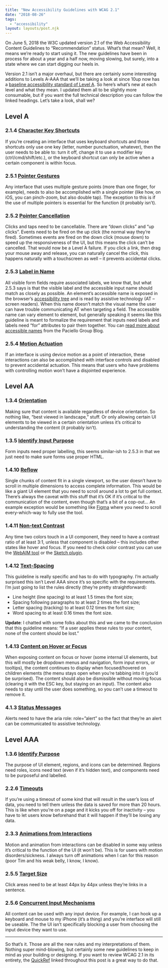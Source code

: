 ```yaml
---
title: "New Accessibility Guidelines with WCAG 2.1"
date: "2018-08-26"
tags:
  - "accessibility"
layout: layouts/post.njk
---
```


On June 5, 2018 the W3C updated version 2.1 of the Web Accessibility Content Guidelines to “Recommendation” status. What’s that mean? Well, it means we’re ready to start using it. The new guidelines have been in process for about a year and a half now, moving slowing, but surely, into a state where we can start digging our heels in.

Version 2.1 isn’t a major overhaul, but there are certainly some interesting additions to Levels A-AAA that we’ll be taking a look at since 10up now has a [baseline accessibility standard of Level A](https://10up.com/blog/2018/engineering-practices-accessibility-standards/). So here’s what’s new at each level and what they mean. I updated them all to be slightly more consumable, but if you want the full technical description you can follow the linked headings. Let’s take a look, shall we?

## Level A

### **2.1.4 [Character Key Shortcuts](https://www.w3.org/WAI/WCAG21/quickref/#character-key-shortcuts)**﻿

If you’re creating an interface that uses keyboard shortcuts and those shortcuts only use one key (letter, number punctuation, whatever), then the user needs to be able to: turn it off, change it to use a modifier key (ctrl/cmd/shift/etc.), or the keyboard shortcut can only be active when a certain component is within focus. 

### 2.5.1 **[Pointer Gestures](https://www.w3.org/WAI/WCAG21/quickref/#pointer-gestures)**﻿

Any interface that uses multiple gesture points (more than one finger, for example), needs to also be accomplished with a single pointer (like how, on iOS, you can pinch-zoom, but also double tap). The exception to this is if the use of multiple pointers is essential for the function (it probably isn’t).

### 2.5.2 **[Pointer Cancellation](https://www.w3.org/WAI/WCAG21/quickref/#pointer-cancellation)**﻿

Clicks and taps need to be cancellable. There are “down clicks” and “up clicks”. Events need to be fired on the up click (the normal way they’re fired). Sometimes events are fired on the down click (mouse down) to speed up the responsiveness of the UI, but this means the click can’t be cancelled. That would now be a Level A failure. If you click a link, then drag your mouse away and release, you can naturally cancel the click, this happens naturally with a touchscreen as well – it prevents accidental clicks.

### **2.5.3 [Label in Name](https://www.w3.org/WAI/WCAG21/quickref/#label-in-name)**﻿

All visible form fields require associated labels, we know that, but what 2.5.3 says is that the visible label and the accessible input name should match as closely as possible. An element’s accessible name is exposed in the browser’s [accessibility tree](https://developer.paciellogroup.com/blog/2015/01/the-browser-accessibility-tree/) and is read by assistive technology (AT – screen readers). When this name doesn’t match the visual name the user can have trouble communicating AT when targeting a field. The accessible name can vary element to element, but generally speaking it seems like this guideline is meant to formalize the requirement that inputs need labels and labels need “for” attributes to pair them together. You can [read more about accessible names](https://developer.paciellogroup.com/blog/2017/04/what-is-an-accessible-name/) from the Paciello Group Blog.

### **2.5.4 [Motion Actuation](https://www.w3.org/WAI/WCAG21/quickref/#motion-actuation)**﻿

If an interface is using device motion as a point of interaction, these interactions can also be accomplished with interface controls and disabled to prevent accidental actuation. This means that users who have problems with controlling motion won’t have a disjointed experience.

## Level AA

### **1.3.4 [Orientation](https://www.w3.org/WAI/WCAG21/quickref/#orientation)**﻿

Making sure that content is available regardless of device orientation. So nothing like, “best viewed in landscape,” stuff. Or only allowing certain UI elements to be viewed in a certain orientation unless it’s critical to understanding the content (it probably isn’t).

### **1.3.5 [Identify Input Purpose](https://www.w3.org/WAI/WCAG21/quickref/#identify-input-purpose)**﻿

Form inputs need proper labelling, this seems similar-ish to 2.5.3 in that we just need to make sure forms use proper HTML.

### **1.4.10 [Reflow](https://www.w3.org/WAI/WCAG21/quickref/#reflow)**﻿

Single chunks of content fit in a single viewport, so the user doesn’t have to scroll in multiple dimensions to access complete information. This would be like a giant UI element that you need to scroll around a lot to get full context. There’s always the caveat with this stuff that it’s OK if it’s critical to the communication of the content, even though that’s a bit of a cop-out… An example exception would be something like [Figma](https://www.figma.com/) where you need to scroll every-which-way to fully use the tool.

### **1.4.11 [Non-text Contrast](https://www.w3.org/WAI/WCAG21/quickref/#non-text-contrast)**﻿

Any time two colors touch in a UI component, they need to have a contrast ratio of at least 3:1, unless that component is disabled – this includes other states like hover and focus. If you need to check color contrast you can use the [WebAIM tool](https://webaim.org/resources/contrastchecker/) or the [Sketch plugin](https://github.com/getflourish/Sketch-Color-Contrast-Analyser).

### **1.4.12 [Text-Spacing](https://www.w3.org/WAI/WCAG21/quickref/#text-spacing)**﻿

This guideline is really specific and has to do with typography. I’m actually surprised this isn’t Level AAA since it’s so specific with the requirements. I’m just going to list the rules directly (they’re pretty straightforward):

- Line height (line spacing) to at least 1.5 times the font size;
- Spacing following paragraphs to at least 2 times the font size;
- Letter spacing (tracking) to at least 0.12 times the font size;
- Word spacing to at least 0.16 times the font size.

**Update**: I chatted with some folks about this and we came to the conclusion that this guideline means: “If a user applies these rules to your content, none of the content should be lost.”

### **1.4.13 [Content on Hover or Focus](https://www.w3.org/WAI/WCAG21/quickref/#content-on-hover-or-focus)**﻿

When exposing content on focus or hover (some internal UI elements, but this will mostly be dropdown menus and navigation, form input errors, or tooltips), the content continues to display when focused/hovered on children elements (the menu stays open when you’re tabbing into it (you’d be surprised). The content should also be dismissible without moving focus (clearing it with the ESC key, but staying on an input). The content also needs to stay until the user does something, so you can’t use a timeout to remove it.

### **4.1.3 [Status Messages](https://www.w3.org/WAI/WCAG21/quickref/#status-messages)**﻿

Alerts need to have the aria role: role=”alert” so the fact that they’re an alert can be communicated to assistive technology.

## Level AAA

### **1.3.6 [Identify Purpose](https://www.w3.org/WAI/WCAG21/quickref/#identify-purpose)**﻿

The purpose of UI element, regions, and icons can be determined. Regions need roles, icons need text (even if it’s hidden text), and components need to be purposeful and labelled.

### **2.2.6 [Timeouts](https://www.w3.org/WAI/WCAG21/quickref/#timeouts)**﻿

If you’re using a timeout of some kind that will result in the user’s loss of data, you need to tell them unless the data is saved for more than 20 hours. This is like when you’re on a page and it kicks you off for inactivity – you have to let users know beforehand that it will happen if they’ll be losing any data.

### **2.3.3 [Animations from Interactions](https://www.w3.org/WAI/WCAG21/quickref/#animation-from-interactions)**﻿

Motion and animation from interactions can be disabled in some way unless it’s critical to the function of the UI (it won’t be). This is for users with motion disorders/sickness. I always turn off animations when I can for this reason (poor Tim and his weak belly, I know, I know).

### **2.5.5 [Target Size](https://www.w3.org/WAI/WCAG21/quickref/#target-size)**﻿

Click areas need to be at least 44px by 44px unless they’re links in a sentence.

### **2.5.6 [Concurrent Input Mechanisms](https://www.w3.org/WAI/WCAG21/quickref/#concurrent-input-mechanisms)**﻿

All content can be used with any input device. For example, I can hook up a keyboard and mouse to my iPhone (it’s a thing) and you’re interface will still be useable. The the UI isn’t specifically blocking a user from choosing the input device they want to use.

* * *

So that’s it. Those are all the new rules and my interpretations of them. Nothing super mind-blowing, but certainly some new guidelines to keep in mind as your building or designing. If you want to review WCAG 2.1 in its entirety, the [QuickRef](https://www.w3.org/WAI/WCAG21/quickref/) linked throughout this post is a great way to do that.

